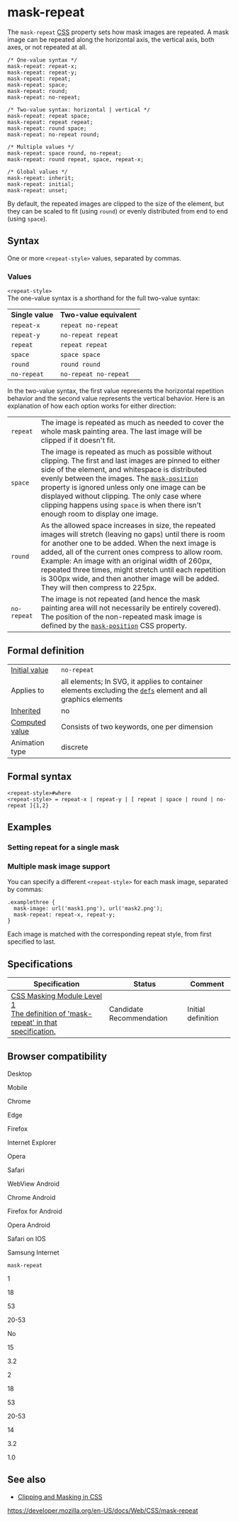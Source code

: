 # mask-repeat

The `mask-repeat` [CSS](https://developer.mozilla.org/en-US/docs/Web/CSS) property sets how mask images are repeated. A mask image can be repeated along the horizontal axis, the vertical axis, both axes, or not repeated at all.

    /* One-value syntax */
    mask-repeat: repeat-x;
    mask-repeat: repeat-y;
    mask-repeat: repeat;
    mask-repeat: space;
    mask-repeat: round;
    mask-repeat: no-repeat;

    /* Two-value syntax: horizontal | vertical */
    mask-repeat: repeat space;
    mask-repeat: repeat repeat;
    mask-repeat: round space;
    mask-repeat: no-repeat round;

    /* Multiple values */
    mask-repeat: space round, no-repeat;
    mask-repeat: round repeat, space, repeat-x;

    /* Global values */
    mask-repeat: inherit;
    mask-repeat: initial;
    mask-repeat: unset;

By default, the repeated images are clipped to the size of the element, but they can be scaled to fit (using `round`) or evenly distributed from end to end (using `space`).

## Syntax

One or more `<repeat-style>` values, separated by commas.

### Values

`<repeat-style>`  
The one-value syntax is a shorthand for the full two-value syntax:

<table><tbody><tr class="odd"><td><strong>Single value</strong></td><td><strong>Two-value equivalent</strong></td></tr><tr class="even"><td><code>repeat-x</code></td><td><code>repeat no-repeat</code></td></tr><tr class="odd"><td><code>repeat-y</code></td><td><code>no-repeat repeat</code></td></tr><tr class="even"><td><code>repeat</code></td><td><code>repeat repeat</code></td></tr><tr class="odd"><td><code>space</code></td><td><code>space space</code></td></tr><tr class="even"><td><code>round</code></td><td><code>round round</code></td></tr><tr class="odd"><td><code>no-repeat</code></td><td><code>no-repeat no-repeat</code></td></tr></tbody></table>

In the two-value syntax, the first value represents the horizontal repetition behavior and the second value represents the vertical behavior. Here is an explanation of how each option works for either direction:

<table><tbody><tr class="odd"><td><code>repeat</code></td><td>The image is repeated as much as needed to cover the whole mask painting area. The last image will be clipped if it doesn't fit.</td></tr><tr class="even"><td><code>space</code></td><td>The image is repeated as much as possible without clipping. The first and last images are pinned to either side of the element, and whitespace is distributed evenly between the images. The <a href="mask-position"><code>mask-position</code></a> property is ignored unless only one image can be displayed without clipping. The only case where clipping happens using <code>space</code> is when there isn't enough room to display one image.</td></tr><tr class="odd"><td><code>round</code></td><td>As the allowed space increases in size, the repeated images will stretch (leaving no gaps) until there is room for another one to be added. When the next image is added, all of the current ones compress to allow room. Example: An image with an original width of 260px, repeated three times, might stretch until each repetition is 300px wide, and then another image will be added. They will then compress to 225px.</td></tr><tr class="even"><td><code>no-repeat</code></td><td>The image is not repeated (and hence the mask painting area will not necessarily be entirely covered). The position of the non-repeated mask image is defined by the <a href="mask-position"><code>mask-position</code></a> CSS property.</td></tr></tbody></table>

## Formal definition

<table><tbody><tr class="odd"><td><a href="initial_value">Initial value</a></td><td><code>no-repeat</code></td></tr><tr class="even"><td>Applies to</td><td>all elements; In SVG, it applies to container elements excluding the <a href="https://developer.mozilla.org/en-US/docs/Web/SVG/Element/defs"><code>defs</code></a> element and all graphics elements</td></tr><tr class="odd"><td><a href="inheritance">Inherited</a></td><td>no</td></tr><tr class="even"><td><a href="computed_value">Computed value</a></td><td>Consists of two keywords, one per dimension</td></tr><tr class="odd"><td>Animation type</td><td>discrete</td></tr></tbody></table>

## Formal syntax

    <repeat-style>#where
    <repeat-style> = repeat-x | repeat-y | [ repeat | space | round | no-repeat ]{1,2}

## Examples

### Setting repeat for a single mask

### Multiple mask image support

You can specify a different `<repeat-style>` for each mask image, separated by commas:

    .examplethree {
      mask-image: url('mask1.png'), url('mask2.png');
      mask-repeat: repeat-x, repeat-y;
    }

Each image is matched with the corresponding repeat style, from first specified to last.

## Specifications

<table><thead><tr class="header"><th>Specification</th><th>Status</th><th>Comment</th></tr></thead><tbody><tr class="odd"><td><a href="https://drafts.fxtf.org/css-masking-1/#the-mask-repeat">CSS Masking Module Level 1<br />
<span class="small">The definition of 'mask-repeat' in that specification.</span></a></td><td><span class="spec-cr">Candidate Recommendation</span></td><td>Initial definition</td></tr></tbody></table>

## Browser compatibility

Desktop

Mobile

Chrome

Edge

Firefox

Internet Explorer

Opera

Safari

WebView Android

Chrome Android

Firefox for Android

Opera Android

Safari on IOS

Samsung Internet

`mask-repeat`

1

18

53

20-53

No

15

3.2

2

18

53

20-53

14

3.2

1.0

## See also

- [Clipping and Masking in CSS](https://css-tricks.com/clipping-masking-css/)

<a href="https://developer.mozilla.org/en-US/docs/Web/CSS/mask-repeat" class="_attribution-link">https://developer.mozilla.org/en-US/docs/Web/CSS/mask-repeat</a>
